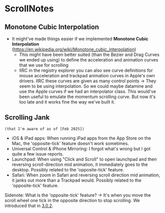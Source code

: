 # ScrollNotes

## Monotone Cubic Interpolation
- It might've made things easier if we implemented __Monotone Cubic Interpolation__ (https://en.wikipedia.org/wiki/Monotone_cubic_interpolation)
    - This might have been better suited (than the Bezier and Drag Curves we ended up using) to define the acceleration and animation curves that we use for scrolling
    - IIRC in the registry explorer you can also see curve definitions for mouse acceleration and trackpad animation curves in Apple's own drivers. IIRC these curves are given as many control points -> They seem to be using interpolation. So we could maybe datamine and use the Apple curves if we had an interpolator class. This would've been useful to emulate the momentum scrolling curve. But now it's too late and it works fine the way we've built it.
    
## Scrolling Jank 
    (that I'm aware of as of [Feb 2025]) 

- iOS & iPad apps:
    When running iPad apps from the App Store on the Mac, the 'opposite-tick' feature doesn't work sometimes.
- Universal Control & iPhone Mirroring:
    I forgot what's wrong but I got quite a few issue reports.
- Launchpad:
    When using "Click and Scroll" to open launchpad and then reversing scroll-direction mid animation, it immediately goes to the desktop. Possibly related to the 'opposite-tick' feature.
- Safari:
    When zoom in Safari and reversing scroll direction mid animation, it janks out more than a Trackpad would. Possibly related to the 'opposite-tick' feature. 

Sidenote: What is the 'opposite-tick' feature?
    -> It's when you move the scroll wheel one tick in the opposite direction to stop scrolling. We introduced that in [3.0.2](https://github.com/noah-nuebling/mac-mouse-fix/releases/tag/3.0.2).
